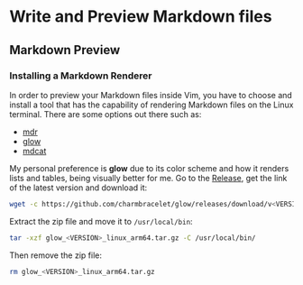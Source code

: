 # Write and Preview Markdown files

## Markdown Preview

### Installing a Markdown Renderer

In order to preview your Markdown files inside Vim, you have to choose and install a tool that has the capability of rendering Markdown files on the Linux terminal. There are some options out there such as:

* [mdr](https://github.com/MichaelMure/mdr)
* [glow](https://github.com/charmbracelet/glow)
* [mdcat](https://github.com/lunaryorn/mdcat)

My personal preference is **glow** due to its color scheme and how it renders lists and tables, being visually better for me. Go to the [Release](https://github.com/charmbracelet/glow/releases), get the link of the latest version and download it:

```sh
wget -c https://github.com/charmbracelet/glow/releases/download/v<VERSION>/glow_<VERSION>_linux_arm64.tar.gz
```

Extract the zip file and move it to `/usr/local/bin`:

```sh
tar -xzf glow_<VERSION>_linux_arm64.tar.gz -C /usr/local/bin/
```

Then remove the zip file:

```sh
rm glow_<VERSION>_linux_arm64.tar.gz
```



